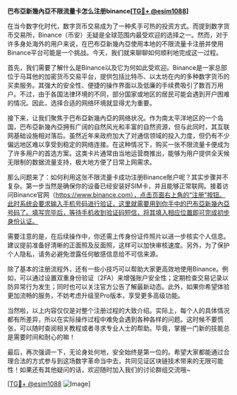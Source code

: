 **巴布亞新幾內亞不限流量卡怎么注册binance[[TG💪+ @esim1088](https://t.me/s/esim1088)]**

在当今数字化时代，数字货币交易成为了一种炙手可热的投资方式。而提到数字货币交易所，Binance（币安）无疑是全球范围内最受欢迎的选择之一。然而，对于许多身处海外的用户来说，在巴布亞新幾內亞使用本地的不限流量卡注册并使用Binance平台可能是一个挑战。今天，我们就来聊聊如何顺利地完成这一过程。

首先，我们需要了解什么是Binance以及它为何如此受欢迎。Binance是一家总部位于马耳他的加密货币交易平台，提供包括比特币、以太坊在内的多种数字货币的买卖服务。其强大的安全性、便捷的操作界面以及低廉的手续费吸引了数百万用户。不过，由于各国法律环境的不同，部分国家或地区的居民可能会遇到开户困难的情况。因此，选择合适的网络环境就显得尤为重要。

接下来，让我们聚焦于巴布亞新幾內亞的网络状况。作为南太平洋地区的一个岛国，巴布亞新幾內亞拥有广阔的自然风光和丰富的自然资源，但与此同时，其互联网基础设施相对落后。虽然近年来政府加大了对通信领域的投入力度，但仍有不少偏远地区难以享受到稳定的网络连接。在这种情况下，购买一张不限流量卡便成为了许多用户的首选方案。这类卡片通常由当地运营商推出，能够为用户提供全天候无限制的数据流量支持，极大地方便了日常上网需求。

那么问题来了：如何利用这张不限流量卡成功注册Binance账户呢？其实步骤并不复杂。第一步当然是确保你的设备已经安装好SIM卡，并且能够正常联网。接着访问Binance官网（https://www.binance.com），点击页面右上角的“注册”按钮。此时系统会要求输入手机号码进行验证，这里就需要用到你手中的巴布亞新幾內亞号码了。填写完毕后，等待手机收到验证码短信，将其填入相应位置即可完成初步身份认证。

需要注意的是，在后续操作中，你还需上传身份证件照片以进一步核实个人信息。建议提前准备好清晰的正面照及反面照，这样可以加快审核速度。另外，为了保护个人隐私，请务必避免泄露任何敏感信息给不可信来源。

除了基本的注册流程外，还有一些小技巧可以帮助大家更高效地使用Binance。例如，可以通过设置双重身份验证（2FA）来增强账户安全性；定期检查交易记录以防异常行为发生；同时也可以关注官方公告了解最新动态。此外，如果你希望体验更加流畅的服务，不妨考虑升级至Pro版本，享受更多高级功能。

当然啦，以上内容仅仅是对整个注册过程的大致介绍。实际上，每个人的具体情况都有所差异，所以在实际操作过程中难免会遇到各种各样的问题。这时候不要慌张，可以随时查阅相关教程或者寻求专业人士的帮助。毕竟，掌握一门新的技能总是需要时间和耐心的嘛！

最后，再次强调一下，无论身处何地，安全始终是第一位的。希望大家都能通过合理合法的方式参与到这场数字革命当中去，共同见证区块链技术带来的无限可能性！如果还有其他疑问的话，欢迎随时加入我们的讨论群组交流哦~

[[TG💪+ @esim1088](https://t.me/s/esim1088) ![Image](https://i.postimg.cc/4NQfJmqS/Snipaste-2025-05-13-00-14-12.png)]
